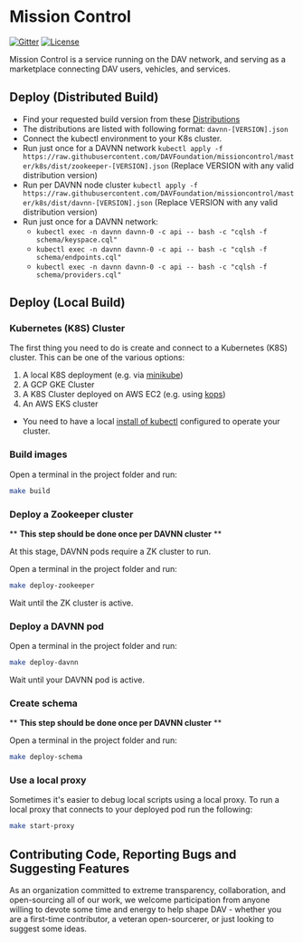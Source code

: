 # Mission Control

[![Gitter](https://img.shields.io/gitter/room/DAVFoundation/DAV-Contributors.svg?style=flat-square)](https://gitter.im/DAVFoundation/DAV-Contributors)
[![License](https://img.shields.io/github/license/DAVFoundation/missioncontrol.svg?style=flat-square)](https://github.com/DAVFoundation/missioncontrol/blob/master/LICENSE)

Mission Control is a service running on the DAV network, and serving as a marketplace connecting DAV users, vehicles, and services.

## Deploy (Distributed Build)

- Find your requested build version from these [Distributions](https://github.com/DAVFoundation/missioncontrol/tree/master/k8s/dist)
- The distributions are listed with following format: `davnn-[VERSION].json`
- Connect the kubectl environment to your K8s cluster.
- Run just once for a DAVNN network `kubectl apply -f https://raw.githubusercontent.com/DAVFoundation/missioncontrol/master/k8s/dist/zookeeper-[VERSION].json` (Replace VERSION with any valid distribution version)
- Run per DAVNN node cluster `kubectl apply -f https://raw.githubusercontent.com/DAVFoundation/missioncontrol/master/k8s/dist/davnn-[VERSION].json` (Replace VERSION with any valid distribution version)
- Run just once for a DAVNN network:
  - `kubectl exec -n davnn davnn-0 -c api -- bash -c "cqlsh -f schema/keyspace.cql"`
  - `kubectl exec -n davnn davnn-0 -c api -- bash -c "cqlsh -f schema/endpoints.cql"`
  - `kubectl exec -n davnn davnn-0 -c api -- bash -c "cqlsh -f schema/providers.cql"`

## Deploy (Local Build)

### Kubernetes (K8S) Cluster

The first thing you need to do is create and connect to a Kubernetes (K8S) cluster.
This can be one of the various options:

1. A local K8S deployment (e.g. via [minikube](https://kubernetes.io/docs/setup/minikube/))
1. A GCP GKE Cluster
1. A K8S Cluster deployed on AWS EC2 (e.g. using [kops](https://kubernetes.io/docs/setup/custom-cloud/kops/))
1. An AWS EKS cluster

- You need to have a local [install of kubectl](https://kubernetes.io/docs/tasks/tools/install-kubectl/) configured to operate your cluster.

### Build images

Open a terminal in the project folder and run:

```bash
make build
```

### Deploy a Zookeeper cluster

\*\* **This step should be done once per DAVNN cluster** \*\*

At this stage, DAVNN pods require a ZK cluster to run.

Open a terminal in the project folder and run:

```bash
make deploy-zookeeper
```

Wait until the ZK cluster is active.

### Deploy a DAVNN pod

Open a terminal in the project folder and run:

```bash
make deploy-davnn
```

Wait until your DAVNN pod is active.

### Create schema

\*\* **This step should be done once per DAVNN cluster** \*\*

Open a terminal in the project folder and run:

```bash
make deploy-schema
```

### Use a local proxy

Sometimes it's easier to debug local scripts using a local proxy.
To run a local proxy that connects to your deployed pod run the following:

```bash
make start-proxy
```

## Contributing Code, Reporting Bugs and Suggesting Features

As an organization committed to extreme transparency, collaboration, and open-sourcing all of our work, we welcome participation from anyone willing to devote some time and energy to help shape DAV - whether you are a first-time contributor, a veteran open-sourcerer, or just looking to suggest some ideas.
